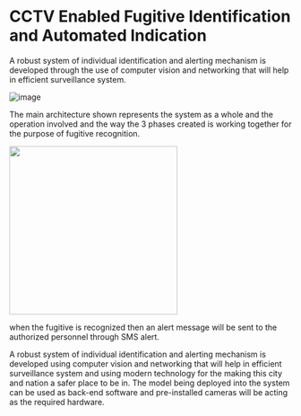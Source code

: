 # CCTV Enabled Fugitive Identification and Automated Indication
A robust system of individual identification and alerting mechanism is developed through the use of computer vision and networking that will help in efficient surveillance system.

![image](https://github.com/krishnapranayangara/Fugitive_Recognition/assets/33367492/0059699c-9e86-4eca-8175-a2bb5b99cfa6)

The main architecture shown represents the system as a whole and the operation involved and the way the 3 phases created is working together for the purpose of fugitive recognition. 

<img src="https://github.com/krishnapranayangara/Fugitive_Recognition/assets/33367492/98ef2b27-f150-49b0-bc28-0d82bbb41197" width="300" height="300">



when the fugitive is recognized then an alert message will be sent to the authorized personnel through SMS alert.

A robust system of individual identification and alerting mechanism is developed using computer vision and networking that will help in efficient surveillance system and using modern technology for the making this city and nation a safer place to be in. The model being deployed into the system can be used as back-end software and pre-installed cameras will be acting as the required hardware. 
